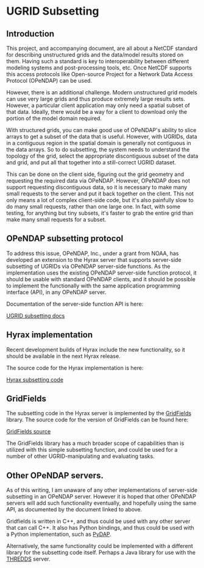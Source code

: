 UGRID Subsetting
=================


## Introduction

This project, and accompanying document, are all about a NetCDF standard for describing unstructured grids and the data/model results stored on them. Having such a standard is key to interoperability between different modeling systems and post-processing tools, etc. Once NetCDF supports this access protocols like Open-source Project for a Network Data Access Protocol (OPeNDAP) can be used.

However, there is an additional challenge. Modern unstructured grid models can use very large grids and thus produce extremely large results sets. However, a particular client application may only need a spatial subset of that data. Ideally, there would be a way for a client to download only the portion of the model domain required.

With structured grids, you can make good use of OPeNDAP's ability to slice arrays to get a subset of the data that is useful. However, with UGRIDs, data in a contiguous region in the spatial domain is generally not contiguous in the data arrays. So to do subsetting, the system needs to understand the topology of the grid, select the appropriate discontiguous subset of the data and grid, and put all that together into a still-correct UGRID dataset.

This can be done on the client side, figuring out the grid geometry and requesting the required data via OPeNDAP. However, OPeNDAP does not support requesting discontiguous data, so it is necessary to make many small requests to the server and put it back together on the client. This not only means a lot of complex client-side code, but it's also painfully slow to do many small requests, rather than one large one. In fact, with some testing, for anything but tiny subsets, it's faster to grab the entire grid than make many small requests for a subset.

## OPeNDAP subsetting protocol

To address this issue, OPeNDAP, Inc., under a grant from NOAA, has developed an extension to the Hyrax server that supports server-side subsetting of UGRIDs via OPeNDAP server-side functions. As the implementation uses the existing OPeNDAP server-side function protocol, it should be usable with standard OPeNDAP clients, and it should be possible to implement the functionally with the same application programming interface (API), in any OPeNDAP server.

Documentation of the server-side function API is here:

[UGRID subsetting docs](http://docs.opendap.org/index.php/OPULS:_UGrid_Subsetting)

## Hyrax implementation

Recent development builds of Hyrax include the new functionality, so it should be available in the next Hyrax release.

The source code for the Hyrax implementation is here:

[Hyrax subsetting code](https://scm.opendap.org/svn/trunk/ugrid_functions/)


## GridFields

The subsetting code in the Hyrax server is implemented by the [GridFields](http://www.stccmop.org/gridfields) library. The source code for the version of GridFields can be found here:

[GridFields source](https://scm.opendap.org/svn/trunk/hyrax-dependencies/downloads/gridfields-1.0.3.tar.gz)


The GridFields library has a much broader scope of capabilities than is utilized with this simple subsetting function, and could be used for a number of other UGRID-manipulating and evaluating tasks.

## Other OPeNDAP servers.

As of this writing, I am unaware of any other implementations of server-side subsetting in an OPeNDAP server. However it is hoped that other OPeNDAP servers will add such functionality eventually, and hopefully using the same API, as documented by the document linked to above.

Gridfields is written in C++, and thus could be used with any other server that can call C++. It also has Python bindings, and thus could be used with a Python implementation, such as [PyDAP](http://www.pydap.org/).

Alternatively, the same functionality could be implemented with a different library for the subsetting code itself. Perhaps a Java library for use with the [THREDDS](http://www.unidata.ucar.edu/software/thredds/current/tds/TDS.html) server.
